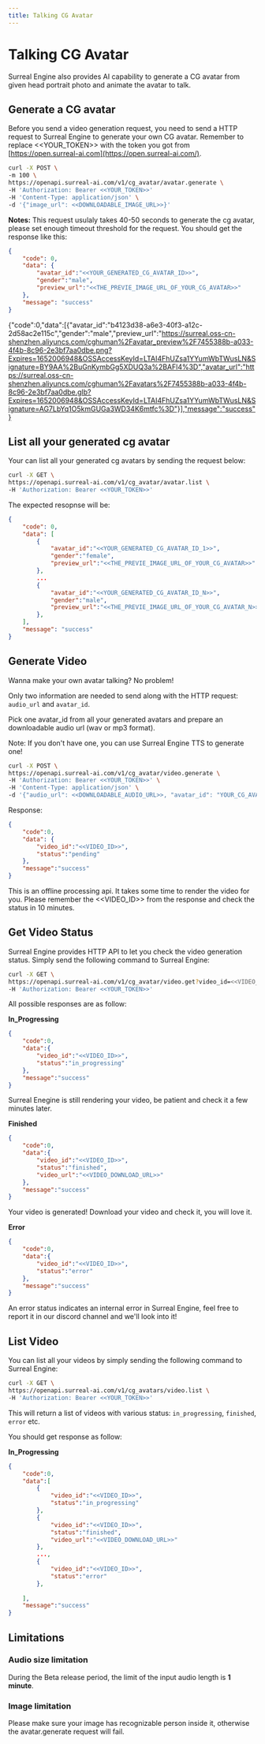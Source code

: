 ```yaml
---
title: Talking CG Avatar
---
```


# Talking CG Avatar

Surreal Engine also provides AI capability to generate a CG avatar from given head portrait photo and animate the avatar to talk.


## Generate a CG avatar

Before you send a video generation request, you need to send a HTTP request to Surreal Engine to generate your own CG avatar. Remember to replace <<YOUR_TOKEN>> with the token you got from [https://open.surreal-ai.com](https://open.surreal-ai.com/).

```bash
curl -X POST \
-m 100 \
https://openapi.surreal-ai.com/v1/cg_avatar/avatar.generate \
-H 'Authorization: Bearer <<YOUR_TOKEN>>'
-H 'Content-Type: application/json' \
-d '{"image_url": <<DOWNLOADABLE_IMAGE_URL>>}'
```

**Notes:** This request usulaly takes 40-50 seconds to generate the cg avatar, please set enough timeout threshold for the request. 
You should get the response like this:

```json
{
    "code": 0,
    "data": {
        "avatar_id":"<<YOUR_GENERATED_CG_AVATAR_ID>>",
        "gender":"male",
        "preview_url":"<<THE_PREVIE_IMAGE_URL_OF_YOUR_CG_AVATAR>>"
    },
    "message": "success"
}
```

{"code":0,"data":[{"avatar_id":"b4123d38-a6e3-40f3-a12c-2d58ac2e115c","gender":"male","preview_url":"https://surreal.oss-cn-shenzhen.aliyuncs.com/cghuman%2Favatar_preview%2F7455388b-a033-4f4b-8c96-2e3bf7aa0dbe.png?Expires=1652006948&OSSAccessKeyId=LTAI4FhUZsa1YYumWbTWusLN&Signature=BY9AA%2BuGnKymbGg5XDUQ3a%2BAFl4%3D","avatar_url":"https://surreal.oss-cn-shenzhen.aliyuncs.com/cghuman%2Favatars%2F7455388b-a033-4f4b-8c96-2e3bf7aa0dbe.glb?Expires=1652006948&OSSAccessKeyId=LTAI4FhUZsa1YYumWbTWusLN&Signature=AG7LbYq1O5kmGUGa3WD34K6mtfc%3D"}],"message":"success"}

## List all your generated cg avatar

Your can list all your generated cg avatars by sending the request below:

```bash
curl -X GET \
https://openapi.surreal-ai.com/v1/cg_avatar/avatar.list \
-H 'Authorization: Bearer <<YOUR_TOKEN>>'
```

The expected resopnse will be:

```json
{
    "code": 0,
    "data": [
        {
            "avatar_id":"<<YOUR_GENERATED_CG_AVATAR_ID_1>>",
            "gender":"female",
            "preview_url":"<<THE_PREVIE_IMAGE_URL_OF_YOUR_CG_AVATAR>>"
        },
        ...
        {
            "avatar_id":"<<YOUR_GENERATED_CG_AVATAR_ID_N>>",
            "gender":"male",
            "preview_url":"<<THE_PREVIE_IMAGE_URL_OF_YOUR_CG_AVATAR_N>>"
        },
    ],
    "message": "success"
}
```


## Generate Video

Wanna make your own avatar talking? No problem! 

Only two information are needed to send along with the HTTP request: `audio_url` and `avatar_id`.

Pick one avatar_id from all your generated avatars and prepare an downloadable audio url (wav or mp3 format).

Note: If you don't have one, you can use Surreal Engine TTS to generate one!

```bash
curl -X POST \
https://openapi.surreal-ai.com/v1/cg_avatar/video.generate \
-H 'Authorization: Bearer <<YOUR_TOKEN>>' \
-H 'Content-Type: application/json' \
-d '{"audio_url": <<DOWNLOADABLE_AUDIO_URL>>, "avatar_id": "YOUR_CG_AVATAR_ID"}'
```

Response:

```json
{
    "code":0,
    "data": {
        "video_id":"<<VIDEO_ID>>",
        "status":"pending"
    },
    "message":"success"
}
```

This is an offline processing api. It takes some time to render the video for you. Please remember the <<VIDEO_ID>> from the response and check the status in 10 minutes.


## Get Video Status

Surreal Engine provides HTTP API to let you check the video generation status. Simply send the following command to Surreal Engine:

```bash
curl -X GET \
https://openapi.surreal-ai.com/v1/cg_avatar/video.get?video_id=<<VIDEO_ID>> \
-H 'Authorization: Bearer <<YOUR_TOKEN>>'
```

All possible responses are as follow:

**In_Progressing**

```json
{
    "code":0,
    "data":{
        "video_id":"<<VIDEO_ID>>",
        "status":"in_progressing"
    },
    "message":"success"
}
```

Surreal Enegine is still rendering your video, be patient and check it a few minutes later.

**Finished**

```json
{
    "code":0,
    "data":{
        "video_id":"<<VIDEO_ID>>",
        "status":"finished",
        "video_url":"<<VIDEO_DOWNLOAD_URL>>"
    },
    "message":"success"
}
```

Your video is generated! Download your video and check it, you will love it. 

**Error**

```json
{
    "code":0,
    "data":{
        "video_id":"<<VIDEO_ID>>",
        "status":"error"
    },
    "message":"success"
}
```

An error status indicates an internal error in Surreal Engine, feel free to report it in our discord channel and we'll look into it!


## List Video

You can list all your videos by simply sending the following command to Surreal Engine:

```bash
curl -X GET \
https://openapi.surreal-ai.com/v1/cg_avatars/video.list \
-H 'Authorization: Bearer <<YOUR_TOKEN>>'
```

This will return a list of videos with various status: `in_progressing`, `finished`, `error` etc.

You should get response as follow:

**In_Progressing**

```json
{
    "code":0,
    "data":[
        {
            "video_id":"<<VIDEO_ID>>",
            "status":"in_progressing"
        },
        {
            "video_id":"<<VIDEO_ID>>",
            "status":"finished",
            "video_url":"<<VIDEO_DOWNLOAD_URL>>"
        },
        ...,
        {
            "video_id":"<<VIDEO_ID>>",
            "status":"error"
        },
            
    ],
    "message":"success"
}
```

## Limitations

### Audio size limitation

During the Beta release period, the limit of the input audio length is **1 minute**.

### Image limitation

Please make sure your image has recognizable person inside it, otherwise the avatar.generate request will fail.

